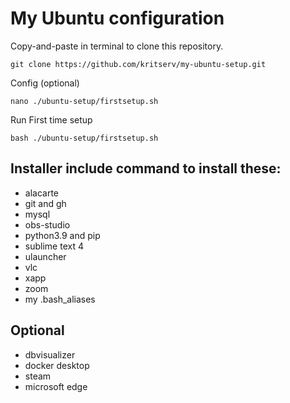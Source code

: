 # My Ubuntu configuration

Copy-and-paste in terminal to clone this repository.
```
git clone https://github.com/kritserv/my-ubuntu-setup.git
```

Config (optional)
```
nano ./ubuntu-setup/firstsetup.sh
```

Run First time setup
```
bash ./ubuntu-setup/firstsetup.sh
```

## Installer include command to install these:

- alacarte
- git and gh
- mysql
- obs-studio
- python3.9 and pip
- sublime text 4
- ulauncher
- vlc
- xapp
- zoom
- my .bash_aliases

## Optional
- dbvisualizer
- docker desktop
- steam
- microsoft edge
